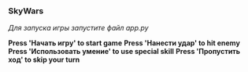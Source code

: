 ### SkyWars

_Для запуска игры запустите файл app.py_

**Press 'Начать игру' to start game**
**Press 'Нанести удар' to hit enemy**
**Press 'Использовать умение' to use special skill**
**Press 'Пропустить ход' to skip your turn**
